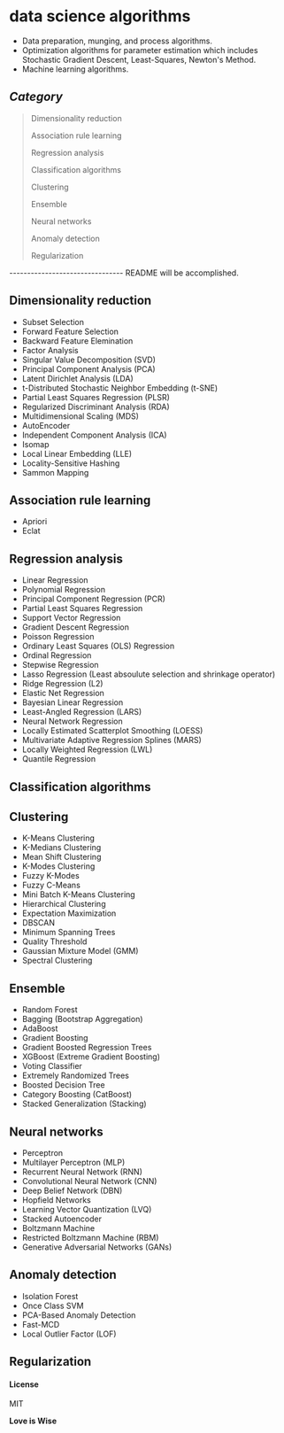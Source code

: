 # data science algorithms

- Data preparation, munging, and process algorithms.
- Optimization algorithms for parameter estimation which includes Stochastic Gradient Descent, Least-Squares, Newton's Method.
- Machine learning algorithms.

## _Category_


> Dimensionality reduction 
> 
> Association rule learning 
> 
> Regression analysis 
> 
> Classification algorithms 
> 
> Clustering 
> 
> Ensemble 
> 
> Neural networks 
> 
> Anomaly detection 
> 
> Regularization 


-------------------------------- README will be accomplished.

## Dimensionality reduction

- Subset Selection
- Forward Feature Selection
- Backward Feature Elemination
- Factor Analysis
- Singular Value Decomposition (SVD)
- Principal Component Analysis (PCA)
- Latent Dirichlet Analysis (LDA)
- t-Distributed Stochastic Neighbor Embedding (t-SNE)
- Partial Least Squares Regression (PLSR)
- Regularized Discriminant Analysis (RDA)
- Multidimensional Scaling (MDS)
- AutoEncoder
- Independent Component Analysis (ICA)
- Isomap
- Local Linear Embedding (LLE)
- Locality-Sensitive Hashing
- Sammon Mapping

## Association rule learning

- Apriori
- Eclat

## Regression analysis

- Linear Regression
- Polynomial Regression
- Principal Component Regression (PCR)
- Partial Least Squares Regression
- Support Vector Regression
- Gradient Descent Regression
- Poisson Regression
- Ordinary Least Squares (OLS) Regression
- Ordinal Regression
- Stepwise Regression
- Lasso Regression (Least absoulute selection and shrinkage operator)
- Ridge Regression (L2)
- Elastic Net Regression
- Bayesian Linear Regression
- Least-Angled Regression (LARS)
- Neural Network Regression
- Locally Estimated Scatterplot Smoothing (LOESS)
- Multivariate Adaptive Regression Splines (MARS)
- Locally Weighted Regression (LWL)
- Quantile Regression

## Classification algorithms

## Clustering

- K-Means Clustering
- K-Medians Clustering
- Mean Shift Clustering
- K-Modes Clustering
- Fuzzy K-Modes
- Fuzzy C-Means
- Mini Batch K-Means Clustering
- Hierarchical Clustering
- Expectation Maximization
- DBSCAN
- Minimum Spanning Trees
- Quality Threshold
- Gaussian Mixture Model (GMM)
- Spectral Clustering

## Ensemble

- Random Forest
- Bagging (Bootstrap Aggregation)
- AdaBoost
- Gradient Boosting
- Gradient Boosted Regression Trees
- XGBoost (Extreme Gradient Boosting)
- Voting Classifier
- Extremely Randomized Trees
- Boosted Decision Tree
- Category Boosting (CatBoost)
- Stacked Generalization (Stacking)

## Neural networks

- Perceptron
- Multilayer Perceptron (MLP)
- Recurrent Neural Network (RNN)
- Convolutional Neural Network (CNN)
- Deep Belief Network (DBN)
- Hopfield Networks
- Learning Vector Quantization (LVQ)
- Stacked Autoencoder
- Boltzmann Machine
- Restricted Boltzmann Machine (RBM)
- Generative Adversarial Networks (GANs)

## Anomaly detection

- Isolation Forest
- Once Class SVM
- PCA-Based Anomaly Detection
- Fast-MCD
- Local Outlier Factor (LOF)

## Regularization


#### License

MIT

**Love is Wise**

[//]: # (Bertrand Russell: Love is Wise, Hatred is Foolish) 

[//]: # (https://datasciencedojo.com/blog/machine-learning-algorithms/) 
